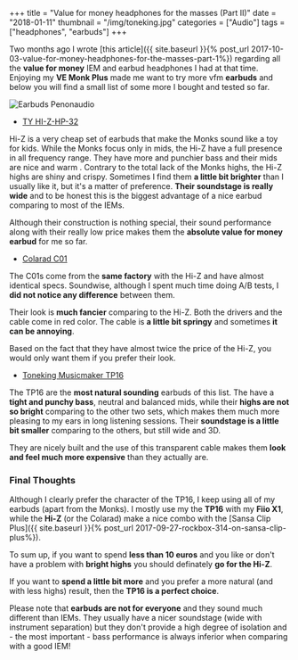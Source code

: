 +++
title = "Value for money headphones for the masses (Part II)"
date =  "2018-01-11"
thumbnail = "/img/toneking.jpg"
categories = ["Audio"]
tags = ["headphones", "earbuds"]
+++

Two months ago I wrote [this article]({{ site.baseurl }}{% post_url 2017-10-03-value-for-money-headphones-for-the-masses-part-1%}) regarding all the **value for money** IEM and earbud headphones I had at that time. Enjoying my **VE Monk Plus** made me want to try more vfm **earbuds** and below you will find a small list of some more I bought and tested so far.

![Earbuds Penonaudio](/img/earbuds_penonaudio.jpg  "Earbuds")

- [TY HI-Z-HP-32](https://penonaudio.com/earbuds/ty-hi-z-hp-32.html) 

Hi-Z is a very cheap set of earbuds that make the Monks sound like a toy for kids. While the Monks focus only in mids, the Hi-Z have a full presence in all frequency range. They have more and punchier bass and their mids are nice and warm . Contrary to the total lack of the Monks highs, the Hi-Z  highs are shiny and crispy. Sometimes I find them **a little bit brighter** than I usually like it, but it's a matter of preference. **Their soundstage is really wide** and to be honest this is the biggest advantage of a nice earbud comparing to most of the IEMs.

Although their construction is nothing special, their sound performance along with their really low price makes them the **absolute value for money earbud** for me so far.

- [Colarad C01](https://penonaudio.com/earbuds/colarad-c01.html) 

The C01s come from the **same factory** with the Hi-Z and have almost identical specs. Soundwise, although I spent much time doing A/B tests, I **did not notice any difference** between them.

Their look is **much fancier** comparing to the Hi-Z. Both the drivers and the cable come in red color. The cable is **a little bit springy** and sometimes **it can be annoying**.

Based on the fact that they have almost twice the price of the Hi-Z, you would only want them if you prefer their look. 

- [Toneking Musicmaker TP16](https://penonaudio.com/earbuds/musicmaker-tp16.html) 

The TP16 are the **most natural sounding** earbuds of this list. The have a **tight and punchy bass**, neutral and balanced mids, while their **highs are not so bright** comparing to the other two sets, which makes them much more pleasing to my ears in long listening sessions. Their **soundstage is a little bit smaller** comparing to the others, but still wide and 3D.

They are nicely built and the use of this transparent cable makes them **look and feel much more expensive** than they actually are.



### Final Thoughts

Although I clearly prefer the character of the TP16, I keep using all of my earbuds (apart from the Monks). I mostly use my the **TP16** with my **Fiio X1**, while the **Hi-Z** (or the Colarad) make a nice combo with the [Sansa Clip Plus]({{ site.baseurl }}{% post_url 2017-09-27-rockbox-314-on-sansa-clip-plus%}).

To sum up, if you want to spend **less than 10 euros** and you like or don't have a problem with **bright highs** you should definately **go for the Hi-Z**.

If you want to **spend a little bit more** and you prefer a more natural (and with less highs) result, then the **TP16 is a perfect choice**.


Please note that **earbuds are not for everyone** and they sound much different than IEMs. They usually have a nicer soundstage (wide with instrument separation) but they don't provide a high degree of isolation and - the most important - bass performance is always inferior when comparing with a good IEM!
